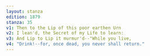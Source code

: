 ```yaml
---
layout: stanza
edition: 1879
stanza: 35
v1: Then to the Lip of this poor earthen Urn
v2: I lean'd, the Secret of my Life to learn:
v3: And Lip to Lip it murmur'd--"While you live,
v4: "Drink!--for, once dead, you never shall return."
---
```

